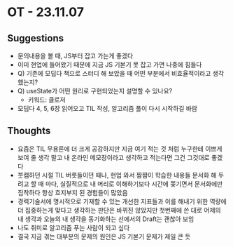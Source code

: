 # OT - 23.11.07

## Suggestions

- 문의내용을 볼 때, JS부터 잡고 가는게 좋겠다
- 이미 현업에 들어왔기 때문에 지금 JS 기본기 못 잡고 가면 나중에 힘들다
- Q) 기존에 모딥다 책으로 스터디 해 보았을 때 어떤 부분에서 비효율적이라고 생각했는지?
- Q) useState가 어떤 원리로 구현되었는지 설명할 수 있나요?
  - 키워드: 클로저
- 모딥다 4, 5, 6장 읽어오고 TIL 작성, 알고리즘 풀이 다시 시작하길 바람

## Thoughts

- 요즘은 TIL 무용론에 더 크게 공감하지만 지금 여기 적는 것 처럼 누구한테 이쁘게 보여 줄 생각 말고 내 온라인 메모장이라고 생각하고 적는다면 그건 그것대로 좋겠다
- 붓캠하던 시절 TIL 버릇들이던 때나, 현업 와서 짬짬이 학습한 내용들 문서화 해 두려고 할 때 마다, 실질적으로 내 머리로 이해하기보다 시간에 쫒기면서 문서화에만 집착하다 항상 흐지부지 된 경험들이 많았음
- 경력기술서에 명시적으로 기재할 수 있는 개선한 지표들과 이를 해내기 위한 역량에 더 집중하는게 맞다고 생각하는 판단은 바뀌진 않았지만 첫번째에 쓴 대로 어제의 내 생각과 오늘의 내 생각을 동기화하는 선에서의 Draft는 괜찮아 보임
- 나도 취미로 알고리즘 푸는 사람이 되고 싶다
- 결국 지금 겪는 대부분의 문제의 원인은 JS 기본기 문제가 제일 큰 듯
